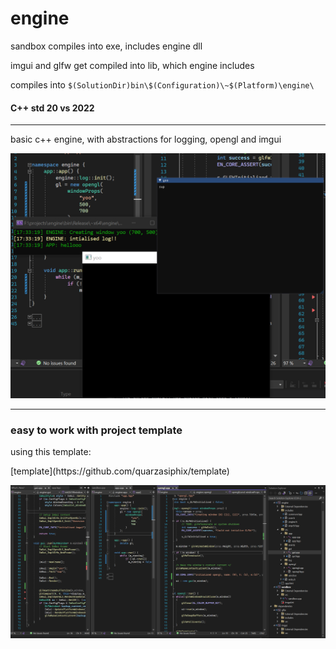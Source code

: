 # engine
<p> sandbox compiles into exe, includes engine dll </p>
<p> imgui and glfw get compiled into lib, which engine includes </p>

 compiles into ``` $(SolutionDir)bin\$(Configuration)\~$(Platform)\engine\ ```

<h4> C++ std 20 vs 2022 </h4>

--- 

<p> basic c++ engine, with abstractions for logging, opengl and imgui </p>

![example](https://github.com/quarzasiphix/screenshots/blob/main/engine-example.png)

--- 

<h3> easy to work with project template </h3>
<span style="display:inline;">
<p> using this template: </p>
[template](https://github.com/quarzasiphix/template)
</span>
 
![project](https://github.com/quarzasiphix/screenshots/blob/main/engine-proj.png)

